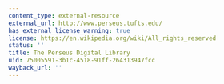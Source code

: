 ```yaml
---
content_type: external-resource
external_url: http://www.perseus.tufts.edu/
has_external_license_warning: true
license: https://en.wikipedia.org/wiki/All_rights_reserved
status: ''
title: The Perseus Digital Library
uid: 75005591-3b1c-4518-91ff-264313947fcc
wayback_url: ''
---
```

